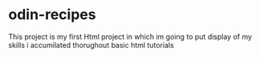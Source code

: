 # odin-recipes

This project is my first Html project in which im going to put display of my skills 
i accumilated thorughout basic html tutorials
